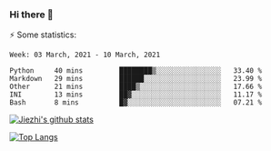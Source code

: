 ### Hi there 👋

⚡ Some statistics:

<!--START_SECTION:waka-->
```text
Week: 03 March, 2021 - 10 March, 2021

Python     40 mins         ████████▒░░░░░░░░░░░░░░░░   33.40 % 
Markdown   29 mins         ██████░░░░░░░░░░░░░░░░░░░   23.99 % 
Other      21 mins         ████▒░░░░░░░░░░░░░░░░░░░░   17.66 % 
INI        13 mins         ██▓░░░░░░░░░░░░░░░░░░░░░░   11.17 % 
Bash       8 mins          █▓░░░░░░░░░░░░░░░░░░░░░░░   07.21 % 
```
<!--END_SECTION:waka-->

[![Jiezhi's github stats](https://github-readme-stats.vercel.app/api?username=Jiezhi&show_icons=true)](https://github.com/Jiezhi/github-readme-stats)

[![Top Langs](https://github-readme-stats.vercel.app/api/top-langs/?username=Jiezhi&hide=javascript,html)](https://github.com/Jiezhi/github-readme-stats)
<!--
**Jiezhi/Jiezhi** is a ✨ _special_ ✨ repository because its `README.md` (this file) appears on your GitHub profile.

Here are some ideas to get you started:

- 🔭 I’m currently working on ...
- 🌱 I’m currently learning ...
- 👯 I’m looking to collaborate on ...
- 🤔 I’m looking for help with ...
- 💬 Ask me about ...
- 📫 How to reach me: ...
- 😄 Pronouns: ...
- ⚡ Fun fact: ...
-->

